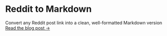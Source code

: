 # Reddit to Markdown

Convert any Reddit post link into a clean, well-formatted Markdown version
[Read the blog post →](https://aunchers.github.io/site/blog/reddit-to-markdown/)
